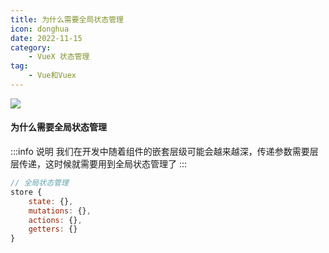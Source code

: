 ```yaml
---
title: 为什么需要全局状态管理
icon: donghua
date: 2022-11-15
category:
    - VueX 状态管理
tag: 
    - Vue和Vuex
---
```


![](https://image.zswei.xyz/img/202211271445584.png)


#### 为什么需要全局状态管理
:::info 说明
我们在开发中随着组件的嵌套层级可能会越来越深，传递参数需要层层传递，这时候就需要用到全局状态管理了
:::

```js
// 全局状态管理
store {
    state: {},
    mutations: {},
    actions: {},
    getters: {}
}
```
